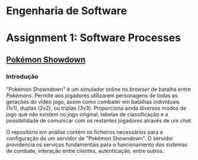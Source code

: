 # **Engenharia de Software**
# Assignment 1: Software Processes

## [Pokémon Showdown](https://www.pokemonshowdown.com)

### Introdução

"Pokémon Showndown" é um simulador online no *browser* de batalha entre *Pokémons*.
Permite aos jogadores utilizarem personagens de todas as gerações do vídeo jogo, assim como
combater em batalhas individuais (1v1), duplas (2v2), ou triplas (3v3).
Proporciona ainda diversos modos de jogo que não existem no jogo original, tabelas de classificação
e a possibilidade de comunicar com os restantes jogadores através de um *chat*.

O repositório em análise contém os ficheiros necessários para a configuração de um servidor de
"Pokémon Showndown". O servidor providencia os serviços fundamentais para o funcionamento dos sistemas
de combate, interação entre clientes, autenticação, entre outros.


